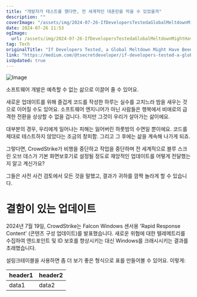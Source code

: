 ```yaml
---
title: "개발자가 테스트를 했다면, 전 세계적인 대혼란을 막을 수 있었을까"
description: ""
coverImage: "/assets/img/2024-07-26-IfDevelopersTestedaGlobalMeltdownMightHaveBeenAverted_0.png"
date: 2024-07-26 11:53
ogImage:
  url: /assets/img/2024-07-26-IfDevelopersTestedaGlobalMeltdownMightHaveBeenAverted_0.png
tag: Tech
originalTitle: "If Developers Tested, a Global Meltdown Might Have Been Averted"
link: "https://medium.com/@tsecretdeveloper/if-developers-tested-a-global-meltdown-might-have-been-averted-d9cbbfa40cc4"
isUpdated: true
---
```


![Image](/assets/img/2024-07-26-IfDevelopersTestedaGlobalMeltdownMightHaveBeenAverted_0.png)

소프트웨어 개발은 예측할 수 없는 삶으로 이끌어 줄 수 있어요.

새로운 업데이트를 위해 즐겁게 코드를 작성한 하루는 실수를 고치느라 밤을 새우는 것으로 이어질 수도 있어요. 소프트웨어 엔지니어가 아닌 사람들은 행복에서 비애로의 급격한 전환을 상상할 수 없을 겁니다. 하지만 그것이 우리가 살아가는 삶이에요.

대부분의 경우, 우리에게 일어나는 피해는 잃어버린 하룻밤의 수면일 뿐이에요. 코드를 제대로 테스트하지 않았다는 조금의 창피함. 그리고 그 후에는 삶을 계속해 나가게 되죠.

<!-- cozy-coder - 수평 -->

<ins class="adsbygoogle"
     style="display:block"
     data-ad-client="ca-pub-4877378276818686"
     data-ad-slot="1107185301"
     data-ad-format="auto"
     data-full-width-responsive="true"></ins>

<script>
     (adsbygoogle = window.adsbygoogle || []).push({});
</script>

그렇다면, CrowdStrike가 비행을 중단하고 작업을 중단하며 전 세계적으로 블루 스크린 오브 데스가 기본 화면보호기로 설정될 정도로 재앙적인 업데이트를 어떻게 전달했는지 알고 계신가요?

그들은 사전 사건 검토에서 모든 것을 말했고, 결과가 귀하를 깜짝 놀라게 할 수 있습니다.

# 결함이 있는 업데이트

2024년 7월 19일, CrowdStrike는 Falcon Windows 센서용 'Rapid Response Content' (콘텐츠 구성 업데이트)를 발표했습니다. 새로운 위협에 대한 텔레메트리를 수집하여 엔드포인트 및 ID 보호를 향상시키는 대신 Windows를 크래시시키는 결과를 초래했습니다.

<!-- cozy-coder - 수평 -->

<ins class="adsbygoogle"
     style="display:block"
     data-ad-client="ca-pub-4877378276818686"
     data-ad-slot="1107185301"
     data-ad-format="auto"
     data-full-width-responsive="true"></ins>

<script>
     (adsbygoogle = window.adsbygoogle || []).push({});
</script>

설링크테이블을 사용하면 좀 더 보기 좋은 형식으로 표를 만들어볼 수 있어요. 이렇게:

| header1 | header2 |
| ------- | ------- |
| data1   | data2   |
